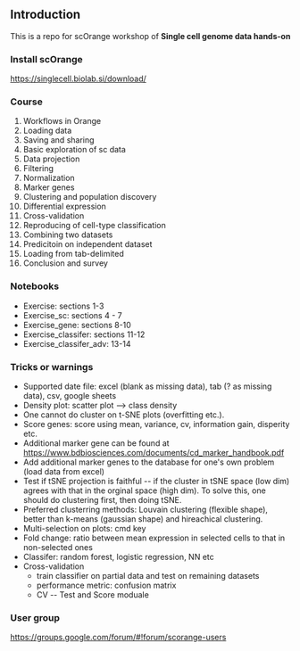 ## Introduction

This is a repo for scOrange workshop of **Single cell genome data hands-on**

### Install scOrange
https://singlecell.biolab.si/download/


### Course
1. Workflows in Orange
2. Loading data
3. Saving and sharing
4. Basic exploration of sc data
5. Data projection
6. Filtering
7. Normalization
8. Marker genes
9. Clustering and population discovery
10. Differential expression
11. Cross-validation
12. Reproducing of cell-type classification
13. Combining two datasets
14. Predicitoin on independent dataset
15. Loading from tab-delimited
16. Conclusion and survey

### Notebooks
* Exercise: sections 1-3
* Exercise\_sc: sections 4 - 7
* Exercise\_gene: sections 8-10
* Exercise\_classifer: sections 11-12
* Exercise\_classifer\_adv: 13-14

### Tricks or warnings
* Supported date file: excel (blank as missing data), tab (? as missing data), csv, google sheets
* Density plot: scatter plot —> class density
* One cannot do cluster on t-SNE plots (overfitting etc.).
* Score genes: score using mean, variance, cv, information gain, disperity etc.
* Additional marker gene can be found at https://www.bdbiosciences.com/documents/cd_marker_handbook.pdf
* Add additional marker genes to the database for one's own problem (load data from excel)
* Test if tSNE projection is faithful -- if the cluster in tSNE space (low dim) agrees with that in the orginal space (high dim). To solve this, one should do clustering first, then doing tSNE.
* Preferred clusterring methods: Louvain clustering (flexible shape), better than k-means (gaussian shape) and hireachical clustering.
* Multi-selection on plots: cmd key
* Fold change: ratio between mean expression in selected cells to that in non-selected ones
* Classifer: random forest, logistic regression, NN etc
* Cross-validation
    * train classifier on partial data and test on remaining datasets
    * performance metric: confusion matrix
    * CV -- Test and Score moduale


### User group
https://groups.google.com/forum/#!forum/scorange-users
